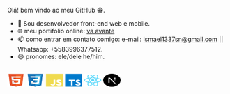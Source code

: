 Olá! bem vindo ao meu GitHub 😁.

- 🔭 Sou desenvolvedor front-end web e mobile.
- 🌐 meu portifolio online: <a href="https://www.vaavante.com.br" target="_blank">va avante</a>
- 📫 como entrar em contato comigo: e-mail: ismael1337sn@gmail.com || Whatsapp: +5583996377512.
- 😄 pronomes: ele/dele he/him.


<!-- ![ismaelSS's GitHub stats](https://github-readme-stats.vercel.app/api?username=ismaelSS&show_icons=true&theme=radical)
## -->

<div style="display: inline_block"><br>
  <img align="center" alt="ismael-HTML" height="30" width="40" src="https://raw.githubusercontent.com/devicons/devicon/master/icons/html5/html5-original.svg">
  <img align="center" alt="ismael-CSS" height="30" width="40" src="https://raw.githubusercontent.com/devicons/devicon/master/icons/css3/css3-original.svg">
  <img align="center" alt="ismael-Js" height="30" width="40" src="https://raw.githubusercontent.com/devicons/devicon/master/icons/javascript/javascript-plain.svg">
  <img align="center" alt="ismael-Ts" height="30" width="40" src="https://raw.githubusercontent.com/devicons/devicon/master/icons/typescript/typescript-plain.svg">
  <img align="center" alt="ismael-React" height="30" width="40" src="https://raw.githubusercontent.com/devicons/devicon/master/icons/react/react-original.svg">
  <img align="center" alt="ismael-Next js" height="30" width="40" src="https://github.com/devicons/devicon/blob/master/icons/nextjs/nextjs-original.svg">
</div>

##
<!-- ![Snake animation](https://github.com/ismaelSS/ismaelSS/blob/output/github-contribution-grid-snake.svg) -->
